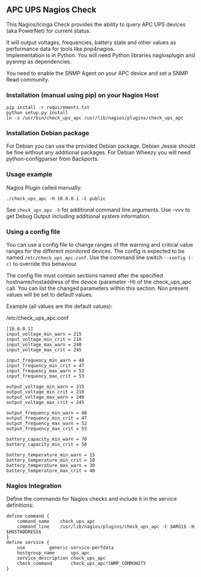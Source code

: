 ## APC UPS Nagios Check

This Nagios/Icinga Check provides the ability to query APC UPS devices (aka PowerNet) for current status.

It will output voltages, frequencies, battery state and other values as performance data for tools like pnp4nagios.  
Implementation is in Python. You will need Python libraries nagiosplugin and pysnmp as dependencies.

You need to enable the SNMP Agent on your APC device and set a SNMP Read community.

### Installation (manual using pip) on your Nagios Host
```
pip install -r requirements.txt
python setup.py install
ln -s /usr/bin/check_ups_apc /usr/lib/nagios/plugins/check_ups_apc
```

### Installation Debian package

For Debian you can use the provided Debian package. Debian Jessie should be fine without any additional packages. For Debian Wheezy you will need python-configparser from Backports.

### Usage example

Nagios Plugin called manually:

```
./check_ups_apc -H 10.0.0.1 -C public
```

See `check_ups_apc -h` for additional command line arguments. Use -vvv to get Debug Output including additional system information.

### Using a config file

You can use a config file to change ranges of the warning and critical value ranges for the different monitored devices. The config is expected to be named `/etc/check_ups_apc.conf`.
Use the command line switch `--config (-c)` to override this behaviour.

The config file must contain sections named after the specified hostname/hostaddress of the device (parameter -H) of the check_ups_apc call.
You can list the changed parameters within this section. Non present values will be set to default values.

Example (all values are the default values):

/etc/check_ups_apc.conf
```
[10.0.0.1]
input_voltage_min_warn = 215
input_voltage_min_crit = 210
input_voltage_max_warn = 240
input_voltage_max_crit = 245

input_frequency_min_warn = 48
input_frequency_min_crit = 47
input_frequency_max_warn = 52
input_frequency_max_crit = 53

output_voltage_min_warn = 215
output_voltage_min_crit = 210
output_voltage_max_warn = 240
output_voltage_max_crit = 245

output_frequency_min_warn = 48
output_frequency_min_crit = 47
output_frequency_max_warn = 52
output_frequency_max_crit = 53

battery_capacity_min_warn = 70
battery_capacity_min_crit = 50

battery_temperature_min_warn = 15
battery_temperature_min_crit = 10
battery_temperature_max_warn = 30
battery_temperature_max_crit = 40
```

### Nagios Integration

Define the commands for Nagios checks and include it in the service definitions:

```
define command {
	command_name	check_ups_apc
	command_line	/usr/lib/nagios/plugins/check_ups_apc -C $ARG1$ -H $HOSTADDRESS$
}
define service {
	use			generic-service-perfdata
	hostgroup_name		ups_apc
	service_description	check_ups_apc
	check_command		check_ups_apc!SNMP_COMMUNITY
}
```
